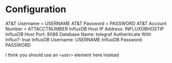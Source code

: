 # Configuration

AT&T Username = USERNAME
AT&T Password = PASSWORD
AT&T Account Number = ATTACCTNUMBER
InfluxDB Host IP Address: INFLUXDBHOSTIP
InfluxDB Host Port: 8086
Database Name: telegraf
Authenticate With Influx?: true
InfluxDB Username: USERNAME
InfluxDB Password: PASSWORD

I think you should use an
`<addr>` element here instead


